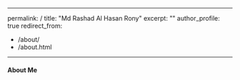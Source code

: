 
---
permalink: /
title: "Md Rashad Al Hasan Rony"
excerpt: ""
author_profile: true
redirect_from: 
  - /about/
  - /about.html
---


#### About Me
